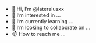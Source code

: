 - 👋 Hi, I’m @lateralusxx
- 👀 I’m interested in ...
- 🌱 I’m currently learning ...
- 💞️ I’m looking to collaborate on ...
- 📫 How to reach me ...

<!---
lateralusxx/lateralusxx is a ✨ special ✨ repository because its `README.md` (this file) appears on your GitHub profile.
You can click the Preview link to take a look at your changes.
--->
